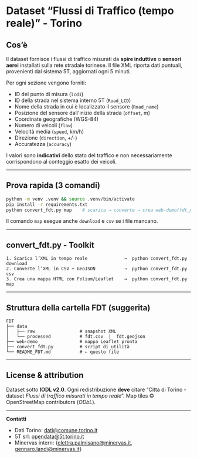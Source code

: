 # Dataset “Flussi di Traffico (tempo reale)” - Torino

## Cos’è

Il dataset fornisce i flussi di traffico misurati da **spire induttive** o **sensori aerei** installati sulla rete stradale torinese.
Il file XML riporta dati puntuali, provenienti dal sistema 5T, aggiornati ogni 5 minuti. 

Per ogni sezione vengono forniti:

* ID del punto di misura (`lcd1`)
* ID della strada nel sistema interno 5T (`Road_LCD`)
* Nome della strada in cui è localizzato il sensore (`Road_name`)
* Posizione del sensore dall'inizio della strada (`offset`, m)
* Coordinate geografiche (WGS-84)
* Numero di veicoli (`flow`)
* Velocità media (`speed`, km/h)
* Direzione (`direction`, +/-)
* Accuratezza (`accuracy`)

I valori sono **indicativi** dello stato del traffico e non necessariamente corrispondono al conteggio esatto dei veicoli.

---

## Prova rapida (3 comandi)

```bash
python -m venv .venv && source .venv/bin/activate
pip install -r requirements.txt
python convert_fdt.py map    # scarica → converte → crea web-demo/fdt_map.html
```

Il comando `map` esegue anche `download` e `csv` se i file mancano.

---

## convert\_fdt.py - Toolkit

```
1. Scarica l’XML in tempo reale              →  python convert_fdt.py download
2. Converte l’XML in CSV + GeoJSON           →  python convert_fdt.py csv
3. Crea una mappa HTML con Folium/Leaflet    →  python convert_fdt.py map
```

---

## Struttura della cartella **FDT** (suggerita)

```
FDT
├── data
│   ├── raw                 # snapshot XML
│   └── processed           # fdt.csv  |  fdt.geojson
├── web-demo                # mappa Leaflet pronta
├── convert_fdt.py          # script di utilità
└── README_FDT.md           # ← questo file
```

---

## License & attribution

Dataset sotto **IODL v2.0**. Ogni redistribuzione **deve** citare
“Città di Torino - dataset *Flussi di traffico misurati in tempo reale*”.
Map tiles © OpenStreetMap contributors (*ODbL*).

---

**Contatti**
- Dati Torino: [dati@comune.torino.it](mailto:dati@comune.torino.it)
- 5T srl: [opendata@5t.torino.it](mailto:opendata@5t.torino.it)
- Minervas intern: {[elettra.palmisano@minervas.it](mailto:elettra.palmisano@minervas.it), [gennaro.landi@minervas.it](mailto:gennaro.landi@minervas.it)}